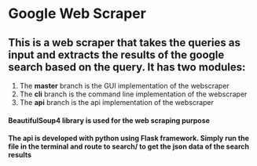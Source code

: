 # Google Web Scraper

## This is a web scraper that takes the queries as input and extracts the results of the google search based on the query. It has two modules: 

  1. The <b>master</b> branch is the GUI implementation of the webscraper
  2. The <b>cli</b> branch is the command line implementation of the webscraper
  3. The <b>api</b> branch is the api implementation of the webscraper
  
#### BeautifulSoup4 library is used for the web scraping purpose

#### The api is developed with python using Flask framework. Simply run the file in the terminal and route to search/<your-query> to get the json data of the search results
